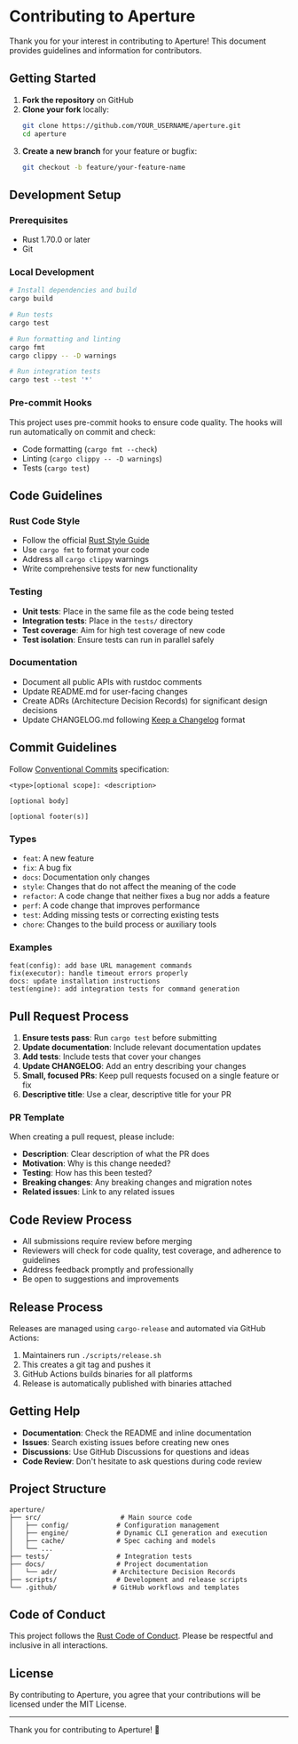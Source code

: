 # Contributing to Aperture

Thank you for your interest in contributing to Aperture! This document provides guidelines and information for contributors.

## Getting Started

1. **Fork the repository** on GitHub
2. **Clone your fork** locally:
   ```bash
   git clone https://github.com/YOUR_USERNAME/aperture.git
   cd aperture
   ```
3. **Create a new branch** for your feature or bugfix:
   ```bash
   git checkout -b feature/your-feature-name
   ```

## Development Setup

### Prerequisites

- Rust 1.70.0 or later
- Git

### Local Development

```bash
# Install dependencies and build
cargo build

# Run tests
cargo test

# Run formatting and linting
cargo fmt
cargo clippy -- -D warnings

# Run integration tests
cargo test --test '*'
```

### Pre-commit Hooks

This project uses pre-commit hooks to ensure code quality. The hooks will run automatically on commit and check:

- Code formatting (`cargo fmt --check`)
- Linting (`cargo clippy -- -D warnings`)
- Tests (`cargo test`)

## Code Guidelines

### Rust Code Style

- Follow the official [Rust Style Guide](https://doc.rust-lang.org/nightly/style-guide/)
- Use `cargo fmt` to format your code
- Address all `cargo clippy` warnings
- Write comprehensive tests for new functionality

### Testing

- **Unit tests**: Place in the same file as the code being tested
- **Integration tests**: Place in the `tests/` directory
- **Test coverage**: Aim for high test coverage of new code
- **Test isolation**: Ensure tests can run in parallel safely

### Documentation

- Document all public APIs with rustdoc comments
- Update README.md for user-facing changes
- Create ADRs (Architecture Decision Records) for significant design decisions
- Update CHANGELOG.md following [Keep a Changelog](https://keepachangelog.com/) format

## Commit Guidelines

Follow [Conventional Commits](https://www.conventionalcommits.org/) specification:

```
<type>[optional scope]: <description>

[optional body]

[optional footer(s)]
```

### Types

- `feat`: A new feature
- `fix`: A bug fix
- `docs`: Documentation only changes
- `style`: Changes that do not affect the meaning of the code
- `refactor`: A code change that neither fixes a bug nor adds a feature
- `perf`: A code change that improves performance
- `test`: Adding missing tests or correcting existing tests
- `chore`: Changes to the build process or auxiliary tools

### Examples

```
feat(config): add base URL management commands
fix(executor): handle timeout errors properly
docs: update installation instructions
test(engine): add integration tests for command generation
```

## Pull Request Process

1. **Ensure tests pass**: Run `cargo test` before submitting
2. **Update documentation**: Include relevant documentation updates
3. **Add tests**: Include tests that cover your changes
4. **Update CHANGELOG**: Add an entry describing your changes
5. **Small, focused PRs**: Keep pull requests focused on a single feature or fix
6. **Descriptive title**: Use a clear, descriptive title for your PR

### PR Template

When creating a pull request, please include:

- **Description**: Clear description of what the PR does
- **Motivation**: Why is this change needed?
- **Testing**: How has this been tested?
- **Breaking changes**: Any breaking changes and migration notes
- **Related issues**: Link to any related issues

## Code Review Process

- All submissions require review before merging
- Reviewers will check for code quality, test coverage, and adherence to guidelines
- Address feedback promptly and professionally
- Be open to suggestions and improvements

## Release Process

Releases are managed using `cargo-release` and automated via GitHub Actions:

1. Maintainers run `./scripts/release.sh`
2. This creates a git tag and pushes it
3. GitHub Actions builds binaries for all platforms
4. Release is automatically published with binaries attached

## Getting Help

- **Documentation**: Check the README and inline documentation
- **Issues**: Search existing issues before creating new ones
- **Discussions**: Use GitHub Discussions for questions and ideas
- **Code Review**: Don't hesitate to ask questions during code review

## Project Structure

```
aperture/
├── src/                    # Main source code
│   ├── config/            # Configuration management
│   ├── engine/            # Dynamic CLI generation and execution
│   ├── cache/             # Spec caching and models
│   └── ...
├── tests/                 # Integration tests
├── docs/                  # Project documentation
│   └── adr/              # Architecture Decision Records
├── scripts/               # Development and release scripts
└── .github/              # GitHub workflows and templates
```

## Code of Conduct

This project follows the [Rust Code of Conduct](https://www.rust-lang.org/policies/code-of-conduct). Please be respectful and inclusive in all interactions.

## License

By contributing to Aperture, you agree that your contributions will be licensed under the MIT License.

---

Thank you for contributing to Aperture! 🚀